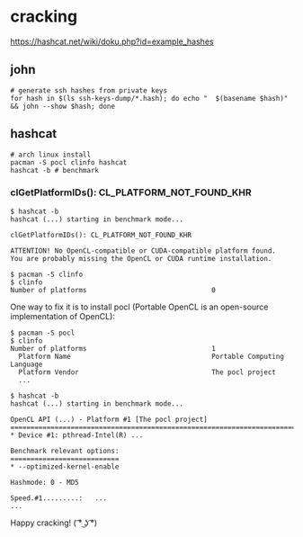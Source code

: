 # cracking

https://hashcat.net/wiki/doku.php?id=example_hashes

## john

    # generate ssh hashes from private keys
    for hash in $(ls ssh-keys-dump/*.hash); do echo "  $(basename $hash)" && john --show $hash; done

## hashcat

    # arch linux install
    pacman -S pocl clinfo hashcat
    hashcat -b # benchmark

### clGetPlatformIDs(): CL_PLATFORM_NOT_FOUND_KHR

    $ hashcat -b
    hashcat (...) starting in benchmark mode...
    
    clGetPlatformIDs(): CL_PLATFORM_NOT_FOUND_KHR
    
    ATTENTION! No OpenCL-compatible or CUDA-compatible platform found.
    You are probably missing the OpenCL or CUDA runtime installation.
    
    $ pacman -S clinfo
    $ clinfo 
    Number of platforms                               0

One way to fix it is to install pocl (Portable OpenCL is an open-source implementation of OpenCL):

    $ pacman -S pocl
    $ clinfo
    Number of platforms                               1
      Platform Name                                   Portable Computing Language
      Platform Vendor                                 The pocl project
      ...
    
    $ hashcat -b
    hashcat (...) starting in benchmark mode...
    
    OpenCL API (...) - Platform #1 [The pocl project]
    =========================================================================================================================
    * Device #1: pthread-Intel(R) ...
    
    Benchmark relevant options:
    ===========================
    * --optimized-kernel-enable
    
    Hashmode: 0 - MD5
    
    Speed.#1.........:   ...
    ...

Happy cracking! ( ͡° ͜ʖ ͡°)
